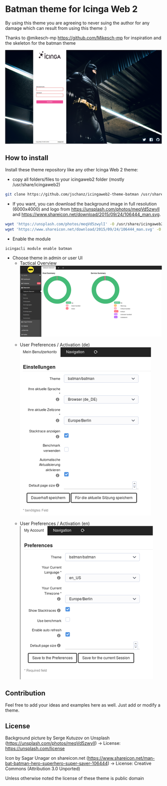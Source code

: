 # Batman theme for Icinga Web 2

By using this theme you are agreeing to never suing the author for any damage which can result from using this theme :)

Thanks to @mikesch-mp https://github.com/Mikesch-mp for inspiration and the skeleton for the batman theme

![Icinga Web 2 theme Batman](https://github.com/jschanz/icingaweb2-theme-batman/raw/master/screenshots/batman-theme-login.png "Batman theme login")

## How to install

Install these theme repository like any other Icinga Web 2 theme:

* copy all folders/files to your icingaweb2 folder (mostly /usr/share/icingaweb2)
```bash
git clone https://github.com/jschanz/icingaweb2-theme-batman /usr/share/icingaweb2/modules/batman
```
* If you want, you can download the background image in full resolution (6000x4000) and logo from https://unsplash.com/photos/meqVd5zwylI and https://www.shareicon.net/download/2015/09/24/106444_man.svg.
```bash
wget 'https://unsplash.com/photos/meqVd5zwylI' -O /usr/share/icingaweb2/modules/batman/public/img/batman.jpg
wget 'https://www.shareicon.net/download/2015/09/24/106444_man.svg' -O /usr/share/icingaweb2/modules/batman/public/img/batman.svg
```

* Enable the module
```bash
icingacli module enable batman
```

* Choose theme in admin or user UI
  - Tactical Overview ![Icinga Web 2 theme Batman](https://github.com/jschanz/icingaweb2-theme-batman/raw/master/screenshots/batman-theme-to.png "Batman theme tactical overview") <p>
  - User Preferences / Activation (de) ![Icinga Web 2 theme Batman](https://github.com/jschanz/icingaweb2-theme-batman/raw/master/screenshots/batman-theme-user-de.png "Batman theme user activation") <p>
  - User Preferences / Activation (en) ![Icinga Web 2 theme Batman](https://github.com/jschanz/icingaweb2-theme-batman/raw/master/screenshots/batman-theme-user-en.png "Batman theme user activation") <p>

## Contribution

Feel free to add your ideas and examples here as well. Just add or modify a theme.

## License

Background picture by Serge Kutuzov on Unsplash (https://unsplash.com/photos/meqVd5zwylI) -> License: https://unsplash.com/license

Icon by Sagar Unagar on shareicon.net (https://www.shareicon.net/man-bat-batman-hero-superhero-super-saver-106444) -> License: Creative Commons (Attribution 3.0 Unported)

Unless otherwise noted the license of these theme is public domain
